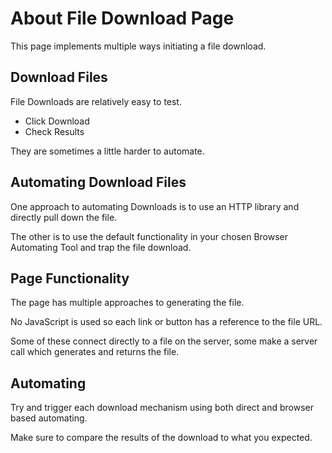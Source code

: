 # About File Download Page 

<div class="explanation">
        <p>This page implements multiple ways initiating a file download.
        </p>
</div>

## Download Files

File Downloads are relatively easy to test.

- Click Download
- Check Results

They are sometimes a little harder to automate.

## Automating Download Files

One approach to automating Downloads is to use an HTTP library and directly pull down the file.

The other is to use the default functionality in your chosen Browser Automating Tool and trap the file download.

## Page Functionality

The page has multiple approaches to generating the file.

No JavaScript is used so each link or button has a reference to the file URL.

Some of these connect directly to a file on the server, some make a server call which generates and returns the file.

## Automating

Try and trigger each download mechanism using both direct and browser based automating.

Make sure to compare the results of the download to what you expected.

